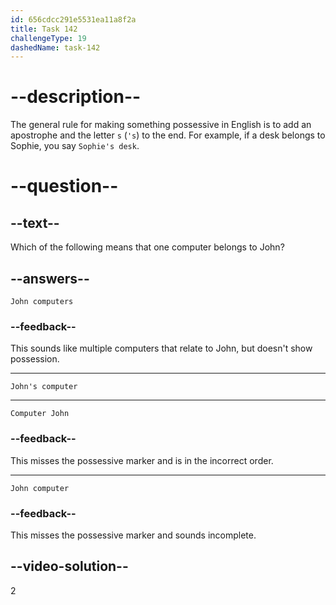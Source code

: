 ```yaml
---
id: 656cdcc291e5531ea11a8f2a
title: Task 142
challengeType: 19
dashedName: task-142
---
```


# --description--

The general rule for making something possessive in English is to add an apostrophe and the letter `s` (`'s`) to the end. For example, if a desk belongs to Sophie, you say `Sophie's desk`.

# --question--

## --text--

Which of the following means that one computer belongs to John?

## --answers--

`John computers`

### --feedback--

This sounds like multiple computers that relate to John, but doesn't show possession.

---

`John's computer`

---

`Computer John`

### --feedback--

This misses the possessive marker and is in the incorrect order.

---

`John computer`

### --feedback--

This misses the possessive marker and sounds incomplete.

## --video-solution--

2

